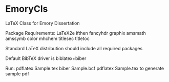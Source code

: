 # EmoryCls
LaTeX Class for Emory Dissertation

Package Requirements:
LaTeX2e
ifthen
fancyhdr
graphix
amsmath
amssymb
color
mhchem
titlesec
titletoc

Standard LaTeX distribution should include all required packages

Default BibTeX driver is biblatex+biber

Run:
pdflatex Sample.tex
biber Sample.bcf
pdflatex Sample.tex
to generate sample pdf

